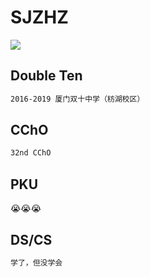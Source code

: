 # SJZHZ
![](images/Setsuna.PNG)
## Double Ten
```txt
2016-2019 厦门双十中学（枋湖校区）
```
## CChO
```txt
32nd CChO
```
## PKU
😭😭😭
## DS/CS
```txt
学了，但没学会
```

<!--
**SJZHZ/SJZHZ** is a ✨ _special_ ✨ repository because its `README.md` (this file) appears on your GitHub profile.

Here are some ideas to get you started:

- 🔭 I’m currently working on ...
- 🌱 I’m currently learning ...
- 👯 I’m looking to collaborate on ...
- 🤔 I’m looking for help with ...
- 💬 Ask me about ...
- 📫 How to reach me: ...
- 😄 Pronouns: ...
- ⚡ Fun fact: ...
-->
